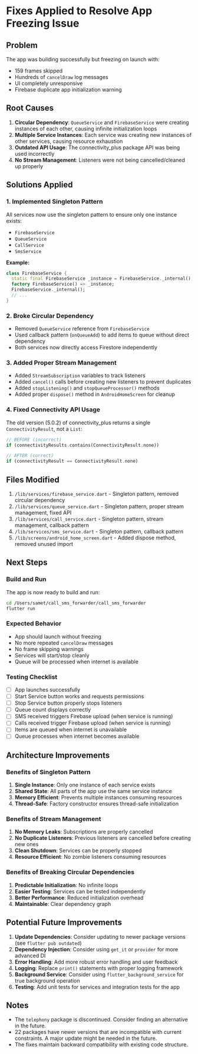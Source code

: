 # Fixes Applied to Resolve App Freezing Issue

## Problem
The app was building successfully but freezing on launch with:
- 159 frames skipped 
- Hundreds of `cancelDraw` log messages
- UI completely unresponsive
- Firebase duplicate app initialization warning

## Root Causes
1. **Circular Dependency**: `QueueService` and `FirebaseService` were creating instances of each other, causing infinite initialization loops
2. **Multiple Service Instances**: Each service was creating new instances of other services, causing resource exhaustion
3. **Outdated API Usage**: The connectivity_plus package API was being used incorrectly
4. **No Stream Management**: Listeners were not being cancelled/cleaned up properly

## Solutions Applied

### 1. Implemented Singleton Pattern
All services now use the singleton pattern to ensure only one instance exists:
- `FirebaseService`
- `QueueService`
- `CallService`
- `SmsService`

**Example:**
```dart
class FirebaseService {
  static final FirebaseService _instance = FirebaseService._internal();
  factory FirebaseService() => _instance;
  FirebaseService._internal();
  // ...
}
```

### 2. Broke Circular Dependency
- Removed `QueueService` reference from `FirebaseService`
- Used callback pattern (`onQueueAdd`) to add items to queue without direct dependency
- Both services now directly access Firestore independently

### 3. Added Proper Stream Management
- Added `StreamSubscription` variables to track listeners
- Added `cancel()` calls before creating new listeners to prevent duplicates
- Added `stopListening()` and `stopQueueProcessor()` methods
- Added proper `dispose()` method in `AndroidHomeScreen` for cleanup

### 4. Fixed Connectivity API Usage
The old version (5.0.2) of connectivity_plus returns a single `ConnectivityResult`, not a `List`:
```dart
// BEFORE (incorrect)
if (connectivityResults.contains(ConnectivityResult.none))

// AFTER (correct)
if (connectivityResult == ConnectivityResult.none)
```

## Files Modified
1. `/lib/services/firebase_service.dart` - Singleton pattern, removed circular dependency
2. `/lib/services/queue_service.dart` - Singleton pattern, proper stream management, fixed API
3. `/lib/services/call_service.dart` - Singleton pattern, stream management, callback pattern
4. `/lib/services/sms_service.dart` - Singleton pattern, callback pattern
5. `/lib/screens/android_home_screen.dart` - Added dispose method, removed unused import

## Next Steps

### Build and Run
The app is now ready to build and run:

```bash
cd /Users/samet/call_sms_forwarder/call_sms_forwarder
flutter run
```

### Expected Behavior
- App should launch without freezing
- No more repeated `cancelDraw` messages
- No frame skipping warnings
- Services will start/stop cleanly
- Queue will be processed when internet is available

### Testing Checklist
- [ ] App launches successfully
- [ ] Start Service button works and requests permissions
- [ ] Stop Service button properly stops listeners
- [ ] Queue count displays correctly
- [ ] SMS received triggers Firebase upload (when service is running)
- [ ] Calls received trigger Firebase upload (when service is running)
- [ ] Items are queued when internet is unavailable
- [ ] Queue processes when internet becomes available

## Architecture Improvements

### Benefits of Singleton Pattern
1. **Single Instance**: Only one instance of each service exists
2. **Shared State**: All parts of the app use the same service instance
3. **Memory Efficient**: Prevents multiple instances consuming resources
4. **Thread-Safe**: Factory constructor ensures thread-safe initialization

### Benefits of Stream Management
1. **No Memory Leaks**: Subscriptions are properly cancelled
2. **No Duplicate Listeners**: Previous listeners are cancelled before creating new ones
3. **Clean Shutdown**: Services can be properly stopped
4. **Resource Efficient**: No zombie listeners consuming resources

### Benefits of Breaking Circular Dependencies
1. **Predictable Initialization**: No infinite loops
2. **Easier Testing**: Services can be tested independently
3. **Better Performance**: Reduced initialization overhead
4. **Maintainable**: Clear dependency graph

## Potential Future Improvements
1. **Update Dependencies**: Consider updating to newer package versions (see `flutter pub outdated`)
2. **Dependency Injection**: Consider using `get_it` or `provider` for more advanced DI
3. **Error Handling**: Add more robust error handling and user feedback
4. **Logging**: Replace `print()` statements with proper logging framework
5. **Background Service**: Consider using `flutter_background_service` for true background operation
6. **Testing**: Add unit tests for services and integration tests for the app

## Notes
- The `telephony` package is discontinued. Consider finding an alternative in the future.
- 22 packages have newer versions that are incompatible with current constraints. A major update might be needed in the future.
- The fixes maintain backward compatibility with existing code structure.

